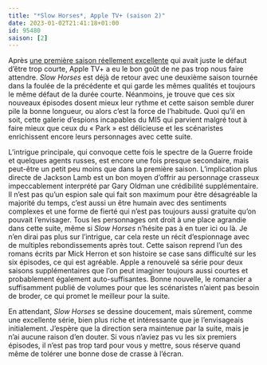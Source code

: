 ```yaml
---
title: "*Slow Horses*, Apple TV+ (saison 2)"
date: 2023-01-02T21:41:18+01:00
id: 95480 
saison: [2]
---
```


Après [une première saison réellement excellente](https://nicolasfurno.fr/serie/slow-horses-apple-tv+/) qui avait juste le défaut d’être trop courte, Apple TV+ a eu le bon goût de ne pas trop nous faire attendre. *Slow Horses* est déjà de retour avec une deuxième saison tournée dans la foulée de la précédente et qui garde les mêmes qualités et toujours le même défaut de la durée courte. Néanmoins, je trouve que ces six nouveaux épisodes dosent mieux leur rythme et cette saison semble durer pile la bonne longueur, ou alors c’est la force de l’habitude. Quoi qu’il en soit, cette galerie d’espions incapables du MI5 qui parvient malgré tout à faire mieux que ceux du « Park » est délicieuse et les scénaristes enrichissent encore leurs personnages avec cette suite. 

L’intrigue principale, qui convoque cette fois le spectre de la Guerre froide et quelques agents russes, est encore une fois presque secondaire, mais peut-être un petit peu moins que dans la première saison. L’implication plus directe de Jackson Lamb est un bon moyen d’offrir au personnage crasseux impeccablement interprété par Gary Oldman une crédibilité supplémentaire. Il n’est pas qu’un espion sale qui fait son maximum pour être désagréable la majorité du temps, c’est aussi un être humain avec des sentiments complexes et une forme de fierté qui n’est pas toujours aussi gratuite qu’on pouvait l’envisager. Tous les personnages ont droit à une place agrandie dans cette suite, même si *Slow Horses* n’hésite pas à en tuer ici ou là. Je n’en dirai pas plus sur l’intrigue, car cela reste un récit d’espionnage avec de multiples rebondissements après tout. Cette saison reprend l’un des romans écrits par Mick Herron et son histoire se case sans difficulté sur les six épisodes, ce qui est agréable. Apple a renouvelé sa série pour deux saisons supplémentaires que l’on peut imaginer toujours aussi courtes et probablement également auto-suffisantes. Bonne nouvelle, le romancier a suffisamment publié de volumes pour que les scénaristes n’aient pas besoin de broder, ce qui promet le meilleur pour la suite.

En attendant, *Slow Horses* se dessine doucement, mais sûrement, comme une excellente série, bien plus riche et intéressante que je l’envisageais initialement. J’espère que la direction sera maintenue par la suite, mais je n’ai aucune raison d’en douter. Si vous n’aviez pas vu les six premiers épisodes, il n’est pas trop tard pour vous y mettre, sous réserve quand même de tolérer une bonne dose de crasse à l’écran. 


